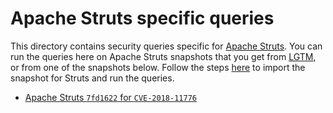 # Apache Struts specific queries

This directory contains security queries specific for [Apache Struts](https://struts.apache.org/). You can run the queries here on Apache Struts snapshots that you get from [LGTM](https://lgtm.com/projects/g/apache/struts), or from one of the snapshots below. Follow the steps [here](https://help.semmle.com/ql-for-eclipse/Content/WebHelp/basic-usage.html) to import the snapshot for Struts and run the queries.

* [Apache Struts `7fd1622` for `CVE-2018-11776`](https://downloads.lgtm.com/snapshots/java/apache/struts/apache-struts-7fd1622-CVE-2018-11776.zip)
